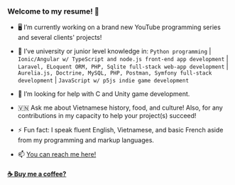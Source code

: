 ### Welcome to my resume! 🤗

- 🖥️ I’m currently working on a brand new YouTube programming series and several clients' projects!

- 🏫 I’ve university or junior level knowledge in: ```Python programming``` | ```Ionic/Angular w/ TypeScript and node.js front-end app development``` | ```Laravel, ELoquent ORM, PHP, Sqlite full-stack web-app development``` | ```Aurelia.js, Doctrine, MySQL, PHP, Postman, Symfony full-stack development``` | ```JavaScript w/ p5js indie game development```

- 🤝 I’m looking for help with C and Unity game development.

- 🇻🇳 Ask me about Vietnamese history, food, and culture! Also, for any contributions in my capacity to help your project(s) succeed!

- ⚡ Fun fact: I speak fluent English, Vietnamese, and basic French aside from my programming and markup languages.

- 📫 [You can reach me here!](donnyquickinc@gmail.com) 

#### <a href="https://www.paypal.me/thientran2702">☕️ Buy me a coffee?</a>  
